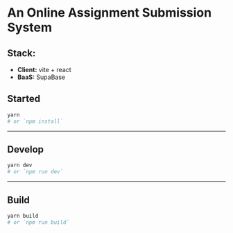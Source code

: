 # An Online Assignment Submission System

## Stack:

- **Client:** vite + react
- **BaaS:** SupaBase

## Started

```bash
yarn
# or `npm install`
```

---

## Develop

```bash
yarn dev
# or `npm run dev`
```

---

## Build

```bash
yarn build
# or `npm run build`
```
